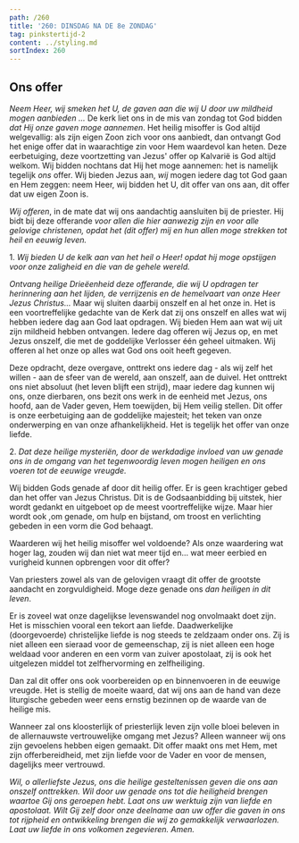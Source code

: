 ```yaml
---
path: /260
title: '260: DINSDAG NA DE 8e ZONDAG'
tag: pinkstertijd-2
content: ../styling.md
sortIndex: 260
---
```


## Ons offer

_Neem Heer, wij smeken het U, de gaven aan die wij U door uw mildheid mogen aanbieden ..._ De kerk liet ons in de mis van zondag tot God bidden _dat Hij onze gaven moge aannemen_. Het heilig misoffer is God altijd welgevallig: als zijn eigen Zoon zich voor ons aanbiedt, dan ontvangt God het enige offer dat in waarachtige zin voor Hem waardevol kan heten. Deze eerbetuiging, deze voortzetting van Jezus' offer op Kalvarië is God altijd welkom. Wij bidden nochtans dat Hij het moge aannemen: het is namelijk tegelijk _ons_ offer. Wij bieden Jezus aan, _wij_ mogen iedere dag tot God gaan en Hem zeggen: neem Heer, wij bidden het U, dit offer van ons aan, dit offer dat uw eigen Zoon is.

_Wij offeren_, in de mate dat wij ons aandachtig aansluiten bij de priester. Hij bidt bij deze offerande _voor allen die hier aanwezig zijn en voor alle gelovige christenen, opdat het (dit offer) mij en hun allen moge strekken tot heil en eeuwig leven._

1\. _Wij bieden U de kelk aan van het heil o Heer! opdat hij moge opstijgen voor onze zaligheid en die van de gehele wereld._

_Ontvang heilige Drieëenheid deze offerande, die wij U opdragen ter herinnering aan het lijden, de verrijzenis en de hemelvaart van onze Heer Jezus Christus..._ Maar wij sluiten daarbij onszelf en al het onze in. Het is een voortreffelijke gedachte van de Kerk dat zij ons onszelf en alles wat wij hebben iedere dag aan God laat opdragen. Wij bieden Hem aan wat wij uit zijn mildheid hebben ontvangen. Iedere dag offeren wij Jezus op, en met Jezus onszelf, die met de goddelijke Verlosser één geheel uitmaken. Wij offeren al het onze op alles wat God ons ooit heeft gegeven.

Deze opdracht, deze overgave, onttrekt ons iedere dag - als wij zelf het willen - aan de sfeer van de wereld, aan onszelf, aan de duivel. Het onttrekt ons niet absoluut (het leven blijft een strijd), maar iedere dag kunnen wij ons, onze dierbaren, ons bezit ons werk in de eenheid met Jezus, ons hoofd, aan de Vader geven, Hem toewijden, bij Hem veilig stellen. Dit offer is onze eerbetuiging aan de goddelijke majesteit; het teken van onze onderwerping en van onze afhankelijkheid. Het is tegelijk het offer van onze liefde.

2\. _Dat deze heilige mysteriën, door de werkdadige invloed van uw genade ons in de omgang van het tegenwoordig leven mogen heiligen en ons voeren tot de eeuwige vreugde._

Wij bidden Gods genade af door dit heilig offer. Er is geen krachtiger gebed dan het offer van Jezus Christus. Dit is de Godsaanbidding bij uitstek, hier wordt gedankt en uitgeboet op de meest voortreffelijke wijze. Maar hier wordt ook ,om genade, om hulp en bijstand, om troost en verlichting gebeden in een vorm die God behaagt.

Waarderen wij het heilig misoffer wel voldoende? Als onze waardering wat hoger lag, zouden wij dan niet wat meer tijd en... wat meer eerbied en vurigheid kunnen opbrengen voor dit offer?

Van priesters zowel als van de gelovigen vraagt dit offer de grootste aandacht en zorgvuldigheid. Moge deze genade ons _dan heiligen in dit leven_.

Er is zoveel wat onze dagelijkse levenswandel nog onvolmaakt doet zijn. Het is misschien vooral een tekort aan liefde. Daadwerkelijke (doorgevoerde) christelijke liefde is nog steeds te zeldzaam onder ons. Zij is niet alleen een sieraad voor de gemeenschap, zij is niet alleen een hoge weldaad voor anderen en een vorm van zuiver apostolaat, zij is ook het uitgelezen middel tot zelfhervorming en zelfheiliging.

Dan zal dit offer ons ook voorbereiden op en binnenvoeren in de eeuwige vreugde. Het is stellig de moeite waard, dat wij ons aan de hand van deze liturgische gebeden weer eens ernstig bezinnen op de waarde van de heilige mis.

Wanneer zal ons kloosterlijk of priesterlijk leven zijn volle bloei beleven in de allernauwste vertrouwelijke omgang met Jezus? Alleen wanneer wij ons zijn gevoelens hebben eigen gemaakt. Dit offer maakt ons met Hem, met zijn offerbereidheid, met zijn liefde voor de Vader en voor de mensen, dagelijks meer vertrouwd.

_Wil, o allerliefste Jezus, ons die heilige gesteltenissen geven die ons aan onszelf onttrekken. Wil door uw genade ons tot die heiligheid brengen waartoe Gij ons geroepen hebt. Laat ons uw werktuig zijn van liefde en apostolaat. Wilt Gij zelf door onze deelname aan uw offer die gaven in ons tot rijpheid en ontwikkeling brengen die wij zo gemakkelijk verwaarlozen._  
_Laat uw liefde in ons volkomen zegevieren. Amen._
